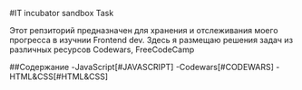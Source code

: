 #IT incubator sandbox Task

Этот репзиторий предназначен для хранения и отслеживания моего прогресса в изучнии Frontend dev. Здесь я размещаю решения задач из различных ресурсов Codewars, FreeCodeCamp

##Содержание
-JavaScript[#JAVASCRIPT]
-Codewars[#CODEWARS]
-HTML&CSS[#HTML&CSS]